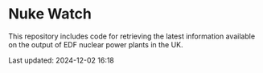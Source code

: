 # Nuke Watch

This repository includes code for retrieving the latest information available on the output of EDF nuclear power plants in the UK.

Last updated: 2024-12-02 16:18